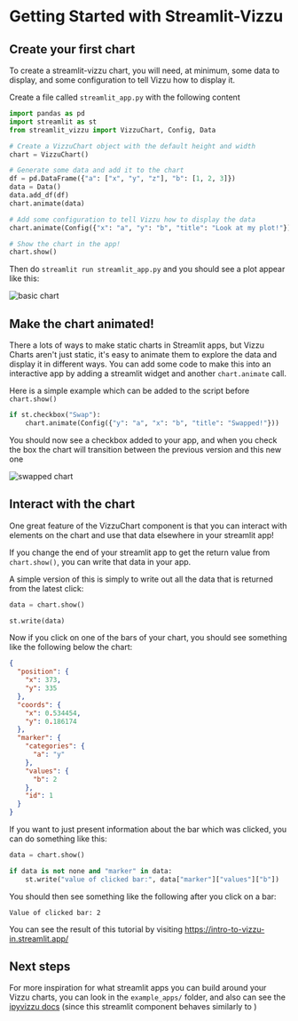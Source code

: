 # Getting Started with Streamlit-Vizzu

## Create your first chart

To create a streamlit-vizzu chart, you will need, at minimum, some data to
display, and some configuration to tell Vizzu how to display it.

Create a file called `streamlit_app.py` with the following content

```python
import pandas as pd
import streamlit as st
from streamlit_vizzu import VizzuChart, Config, Data

# Create a VizzuChart object with the default height and width
chart = VizzuChart()

# Generate some data and add it to the chart
df = pd.DataFrame({"a": ["x", "y", "z"], "b": [1, 2, 3]})
data = Data()
data.add_df(df)
chart.animate(data)

# Add some configuration to tell Vizzu how to display the data
chart.animate(Config({"x": "a", "y": "b", "title": "Look at my plot!"}))

# Show the chart in the app!
chart.show()
```

Then do `streamlit run streamlit_app.py` and you should see a plot appear like this:

![basic chart](tutorial_01.png)

## Make the chart animated!

There a lots of ways to make static charts in Streamlit apps, but Vizzu Charts aren't
just static, it's easy to animate them to explore the data and display it in different
ways. You can add some code to make this into an interactive app by adding a streamlit
widget and another `chart.animate` call.

Here is a simple example which can be added to the script before `chart.show()`

```python
if st.checkbox("Swap"):
    chart.animate(Config({"y": "a", "x": "b", "title": "Swapped!"}))
```

You should now see a checkbox added to your app, and when you check the box the chart
will transition between the previous version and this new one

![swapped chart](tutorial_02.png)

## Interact with the chart

One great feature of the VizzuChart component is that you can interact with elements
on the chart and use that data elsewhere in your streamlit app!

If you change the end of your streamlit app to get the return value from `chart.show()`,
you can write that data in your app.

A simple version of this is simply to write out all the data that is returned from
the latest click:

```python
data = chart.show()

st.write(data)
```

Now if you click on one of the bars of your chart, you should see something like
the following below the chart:

```json
{
  "position": {
    "x": 373,
    "y": 335
  },
  "coords": {
    "x": 0.534454,
    "y": 0.186174
  },
  "marker": {
    "categories": {
      "a": "y"
    },
    "values": {
      "b": 2
    },
    "id": 1
  }
}
```

If you want to just present information about the bar which was clicked, you can
do something like this:

```python
data = chart.show()

if data is not none and "marker" in data:
    st.write("value of clicked bar:", data["marker"]["values"]["b"])
```

You should then see something like the following after you click on a bar:

    Value of clicked bar: 2

You can see the result of this tutorial by visiting https://intro-to-vizzu-in.streamlit.app/

## Next steps

For more inspiration for what streamlit apps you can build around your Vizzu charts,
you can look in the `example_apps/` folder, and also can see the
[ipyvizzu docs](https://ipyvizzu.vizzuhq.com/) (since this streamlit component behaves
similarly to )
